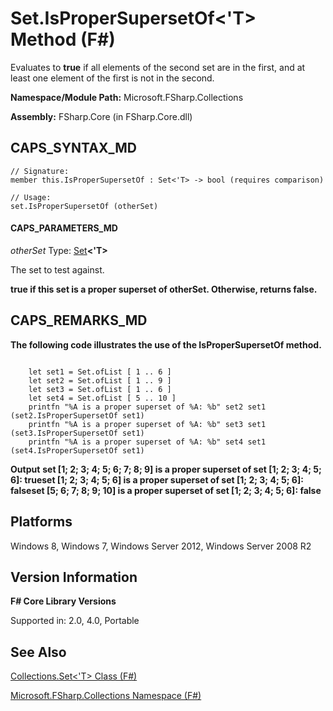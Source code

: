 # Set.IsProperSupersetOf<'T> Method (F#)

Evaluates to **true** if all elements of the second set are in the first, and at least one element of the first is not in the second.

**Namespace/Module Path:** Microsoft.FSharp.Collections

**Assembly:** FSharp.Core (in FSharp.Core.dll)


## CAPS_SYNTAX_MD

```
// Signature:
member this.IsProperSupersetOf : Set<'T> -> bool (requires comparison)

// Usage:
set.IsProperSupersetOf (otherSet)
```

#### CAPS_PARAMETERS_MD
*otherSet*
Type: [Set](http://msdn.microsoft.com/en-us/library/50cebdce-0cd7-4c5c-8ebc-f3a9e90b38d8)**&lt;'T&gt;**


The set to test against.



**true if this set is a proper superset of otherSet. Otherwise, returns false.**
## CAPS_REMARKS_MD
**The following code illustrates the use of the IsProperSupersetOf method.**
```

    let set1 = Set.ofList [ 1 .. 6 ]
    let set2 = Set.ofList [ 1 .. 9 ]
    let set3 = Set.ofList [ 1 .. 6 ]
    let set4 = Set.ofList [ 5 .. 10 ]
    printfn "%A is a proper superset of %A: %b" set2 set1 (set2.IsProperSupersetOf set1)
    printfn "%A is a proper superset of %A: %b" set3 set1 (set3.IsProperSupersetOf set1) 
    printfn "%A is a proper superset of %A: %b" set4 set1 (set4.IsProperSupersetOf set1) 
```

**Output**
**set [1; 2; 3; 4; 5; 6; 7; 8; 9] is a proper superset of set [1; 2; 3; 4; 5; 6]: trueset [1; 2; 3; 4; 5; 6] is a proper superset of set [1; 2; 3; 4; 5; 6]: falseset [5; 6; 7; 8; 9; 10] is a proper superset of set [1; 2; 3; 4; 5; 6]: false**
## Platforms
Windows 8, Windows 7, Windows Server 2012, Windows Server 2008 R2


## Version Information
**F# Core Library Versions**

Supported in: 2.0, 4.0, Portable




## See Also
[Collections.Set&#60;'T&#62; Class &#40;F&#35;&#41;](Collections.SetL%27TR+Class+%28F%23%29.md)

[Microsoft.FSharp.Collections Namespace &#40;F&#35;&#41;](Microsoft.FSharp.Collections+Namespace+%28F%23%29.md)

